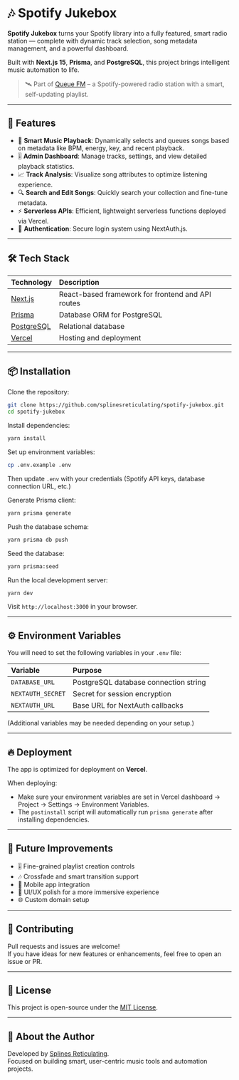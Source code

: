 # 🎶 Spotify Jukebox

**Spotify Jukebox** turns your Spotify library into a fully featured, smart radio station — complete with dynamic track selection, song metadata management, and a powerful dashboard.

Built with **Next.js 15**, **Prisma**, and **PostgreSQL**, this project brings intelligent music automation to life.

> 🛰️ Part of [Queue FM](https://github.com/splinesreticulating/queuefm) – a Spotify-powered radio station with a smart, self-updating playlist.

---

## 🚀 Features

- 🎵 **Smart Music Playback**: Dynamically selects and queues songs based on metadata like BPM, energy, key, and recent playback.
- 🎚️ **Admin Dashboard**: Manage tracks, settings, and view detailed playback statistics.
- 📈 **Track Analysis**: Visualize song attributes to optimize listening experience.
- 🔍 **Search and Edit Songs**: Quickly search your collection and fine-tune metadata.
- ⚡ **Serverless APIs**: Efficient, lightweight serverless functions deployed via Vercel.
- 🔐 **Authentication**: Secure login system using NextAuth.js.

---

## 🛠️ Tech Stack

| Technology | Description |
|:---|:---|
| [Next.js](https://nextjs.org/) | React-based framework for frontend and API routes |
| [Prisma](https://www.prisma.io/) | Database ORM for PostgreSQL |
| [PostgreSQL](https://www.postgresql.org/) | Relational database |
| [Vercel](https://vercel.com/) | Hosting and deployment |

---

## 📦 Installation

Clone the repository:

```bash
git clone https://github.com/splinesreticulating/spotify-jukebox.git
cd spotify-jukebox
```

Install dependencies:

```bash
yarn install
```

Set up environment variables:

```bash
cp .env.example .env
```
Then update `.env` with your credentials (Spotify API keys, database connection URL, etc.)

Generate Prisma client:

```bash
yarn prisma generate
```

Push the database schema:

```bash
yarn prisma db push
```

Seed the database:

```bash
yarn prisma:seed
```

Run the local development server:

```bash
yarn dev
```

Visit `http://localhost:3000` in your browser.

---

## ⚙️ Environment Variables

You will need to set the following variables in your `.env` file:

| Variable | Purpose |
|:---|:---|
| `DATABASE_URL` | PostgreSQL database connection string |
| `NEXTAUTH_SECRET` | Secret for session encryption |
| `NEXTAUTH_URL` | Base URL for NextAuth callbacks |

(Additional variables may be needed depending on your setup.)

---

## 🔥 Deployment

The app is optimized for deployment on **Vercel**.

When deploying:
- Make sure your environment variables are set in Vercel dashboard → Project → Settings → Environment Variables.
- The `postinstall` script will automatically run `prisma generate` after installing dependencies.

---

## 🧠 Future Improvements

- 🎚️ Fine-grained playlist creation controls
- 🎶 Crossfade and smart transition support
- 📱 Mobile app integration
- 🎨 UI/UX polish for a more immersive experience
- 🌐 Custom domain setup

---

## 🤝 Contributing

Pull requests and issues are welcome!  
If you have ideas for new features or enhancements, feel free to open an issue or PR.

---

## 📄 License

This project is open-source under the [MIT License](LICENSE).

---

## 👋 About the Author

Developed by [Splines Reticulating](https://github.com/splinesreticulating).  
Focused on building smart, user-centric music tools and automation projects.
